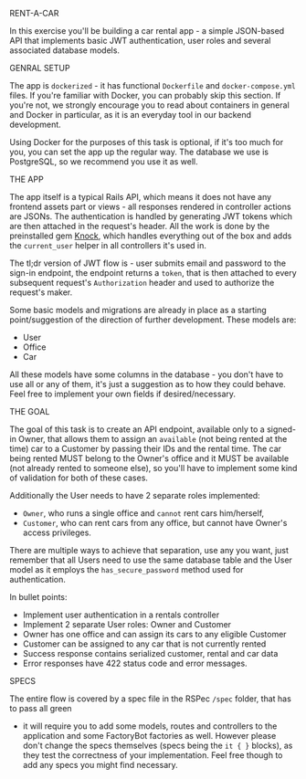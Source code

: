 RENT-A-CAR

In this exercise you'll be building a car rental app - a simple JSON-based API
that implements basic JWT authentication, user roles and several associated
database models.

GENRAL SETUP

The app is `dockerized` - it has functional `Dockerfile` and `docker-compose.yml` files.
If you're familiar with Docker, you can probably skip this section. If you're not,
we strongly encourage you to read about containers in general and Docker in
particular, as it is an everyday tool in our backend development.

Using Docker for the purposes of this task is optional, if it's too much for you,
you can set the app up the regular way. The database we use is PostgreSQL, so we
recommend you use it as well.

THE APP

The app itself is a typical Rails API, which means it does not have any frontend
assets part or views - all responses rendered in controller actions are JSONs.
The authentication is handled by generating JWT tokens which are then attached in the request's
header. All the work is done by the preinstalled gem [Knock](https://github.com/nsarno/knock), which
handles everything out of the box and adds the `current_user` helper in all controllers it's
used in.

The tl;dr version of JWT flow is - user submits email and password to the sign-in endpoint,
the endpoint returns a `token`, that is then attached to every subsequent request's
`Authorization` header and used to authorize the request's maker.

Some basic models and migrations are already in place as a starting point/suggestion
of the direction of further development. These models are:

- User
- Office
- Car

All these models have some columns in the database - you don't have to use all or any of them,
it's just a suggestion as to how they could behave. Feel free to implement your own
fields if desired/necessary.

THE GOAL

The goal of this task is to create an API endpoint, available only to a signed-in
Owner, that allows them to assign an `available` (not being rented at the time)
car to a Customer by passing their IDs and the rental time. The car being rented
 MUST belong to the Owner's office and it MUST be available (not already rented to
  someone else), so you'll have to implement some kind of validation for both of these cases.

Additionally the User needs to have 2 separate roles implemented:
- `Owner`, who runs a single office and `cannot` rent cars him/herself,
- `Customer`, who can rent cars from any office, but cannot have Owner's access privileges.

There are multiple ways to achieve that separation, use any you want, just remember that
all Users need to use the same database table and the User model as it employs the
`has_secure_password` method used for authentication.

In bullet points:
- Implement user authentication in a rentals controller
- Implement 2 separate User roles: Owner and Customer
- Owner has one office and can assign its cars to any eligible Customer
- Customer can be assigned to any car that is not currently rented
- Success response contains serialized customer, rental and car data
- Error responses have 422 status code and error messages.

SPECS

The entire flow is covered by a spec file in the RSPec `/spec` folder, that has to pass all green
- it will require you to add some models, routes and controllers to the application and some
FactoryBot factories as well. However please don't change the specs themselves (specs
being the `it { }` blocks), as they test the correctness of your implementation. Feel free though
to add any specs you might find necessary.










